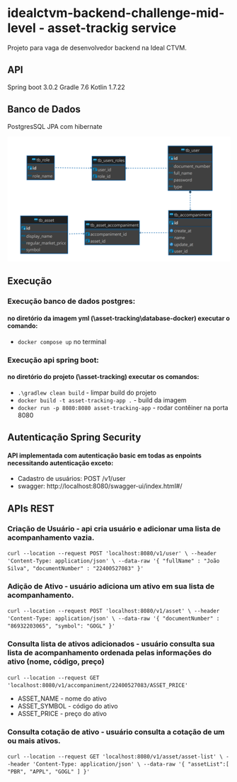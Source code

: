 # idealctvm-backend-challenge-mid-level - asset-trackig service

Projeto para vaga de desenvolvedor backend na Ideal CTVM.

## API

Spring boot 3.0.2
Gradle 7.6
Kotlin 1.7.22

## Banco de Dados

PostgresSQL JPA com hibernate

![Entidade Relacionamento](img/asset_tracking_database_v2.png)

## Execução
### Execução banco de dados postgres:
#### no diretório da imagem yml (\asset-tracking\database-docker) executar o comando:
* `docker compose up` no terminal

### Execução api spring boot:
#### no diretório do projeto (\asset-tracking) executar os comandos:
* `.\gradlew clean build` - limpar build do projeto
* `docker build -t asset-tracking-app .` - build da imagem
* `docker run -p 8080:8080 asset-tracking-app` - rodar contêiner na porta 8080

## Autenticação Spring Security
#### API implementada com autenticação basic em todas as enpoints necessitando autenticação exceto:
* Cadastro de usuários: POST /v1/user
* swagger: http://localhost:8080/swagger-ui/index.html#/

## APIs REST
### Criação de Usuário - api cria usuário e adicionar uma lista de acompanhamento vazia.
`curl --location --request POST 'localhost:8080/v1/user' \
--header 'Content-Type: application/json' \
--data-raw '{
"fullName" : "João Silva",
"documentNumber" : "22400527083"
}'`

### Adição de Ativo - usuário adiciona um ativo em sua lista de acompanhamento.
`curl --location --request POST 'localhost:8080/v1/asset' \
--header 'Content-Type: application/json' \
--data-raw '{
"documentNumber" : "86932203065",
"symbol": "GOGL"
}'`

### Consulta lista de ativos adicionados - usuário consulta sua lista de acompanhamento ordenada pelas informações do ativo (nome, código, preço)
`curl --location --request GET 'localhost:8080/v1/accompaniment/22400527083/ASSET_PRICE'`
* ASSET_NAME - nome do ativo
* ASSET_SYMBOL - código do ativo
* ASSET_PRICE - preço do ativo

### Consulta cotação de ativo - usuário consulta a cotação de um ou mais ativos.
`curl --location --request GET 'localhost:8080/v1/asset/asset-list' \
--header 'Content-Type: application/json' \
--data-raw '{
"assetList":[
"PBR",
"APPL",
"GOGL"
]
}'`